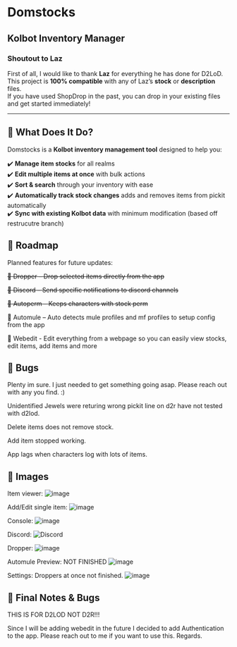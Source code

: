 # Domstocks
## Kolbot Inventory Manager

### **Shoutout to Laz**
First of all, I would like to thank **Laz** for everything he has done for D2LoD.  
This project is **100% compatible** with any of Laz’s **stock** or **description** files.  
If you have used ShopDrop in the past, you can drop in your existing files and get started immediately!

---

## **📌 What Does It Do?**
Domstocks is a **Kolbot inventory management tool** designed to help you:

✔️ **Manage item stocks** for all realms  
✔️ **Edit multiple items at once** with bulk actions  
✔️ **Sort & search** through your inventory with ease  
✔️ **Automatically track stock changes** adds and removes items from pickit automatically  
✔️ **Sync with existing Kolbot data** with minimum modification (based off restrucutre branch)

## **📌 Roadmap**

Planned features for future updates:

~~🔹 Dropper – Drop selected items directly from the app~~

~~🔹 Discord – Send specific notifications to discord channels~~

~~🔹 Autoperm – Keeps characters with stock perm~~

🔹 Automule – Auto detects mule profiles and mf profiles to setup config from the app

🔹 Webedit - Edit everything from a webpage so you can easily view stocks, edit items, add items and more


## **📌 Bugs**
Plenty im sure.  I just needed to get something going asap.  Please reach out with any you find. :)

Unidentified Jewels were returing wrong pickit line on d2r have not tested with d2lod.

Delete items does not remove stock.

Add item stopped working.

App lags when characters log with lots of items.

## **📌 Images**

Item viewer:
![image](https://github.com/user-attachments/assets/5cbe45bb-a84f-4446-8ced-0d8262253e66)

Add/Edit single item:
![image](https://github.com/user-attachments/assets/19647fe1-d872-4249-8497-8bf5fe6b956d)

Console:
![image](https://github.com/user-attachments/assets/401b1434-f143-408c-96a0-7761e5a83f9b)

Discord:
![Discord](https://github.com/user-attachments/assets/59844912-de1f-4141-982b-3d69846c150e)

Dropper:
![image](https://github.com/user-attachments/assets/de961c59-569b-4fb6-adf9-93b8b5068fb4)



Automule Preview:  NOT FINISHED
![image](https://github.com/user-attachments/assets/c9b9f25a-6dd6-48b2-8e8a-b3d143445cfc)

Settings:  Droppers at once not finished.
![image](https://github.com/user-attachments/assets/48d64abe-e187-426e-8f9b-974e751148fa)


## **📌 Final Notes & Bugs**

THIS IS FOR D2LOD NOT D2R!!!

Since I will be adding webedit in the future I decided to add Authentication to the app.  Please reach out to me if you want to use this.  Regards.
